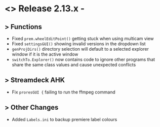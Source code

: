 # <> Release 2.13.x - 

## > Functions
- Fixed `prem.wheelEditPoint()` getting stuck when using multicam view
- Fixed `settingsGUI()` showing invalid versions in the dropdown list
- `genProjDirs()` directory selection will default to a selected explorer window if it is the active window
- `switchTo.Explorer()` now contains code to ignore other programs that share the same class values and cause unexpected conflicts

## > Streamdeck AHK
- Fix `proresGUI {` failing to run the ffmpeg command

## > Other Changes
- Added `Labels.ini` to backup premiere label colours